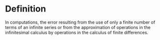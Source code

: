 # Definition

In computations, the error resulting from the use of only a finite
number of terms of an infinite series or from the approximation of
operations in the infinitesimal calculus by operations in the calculus
of finite differences.

